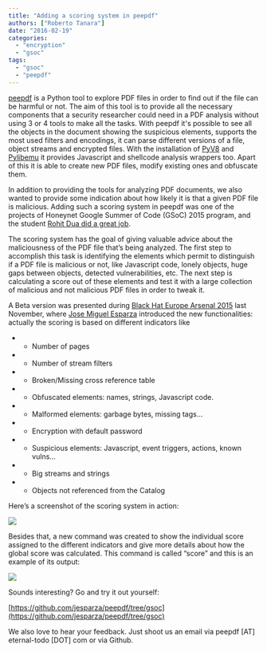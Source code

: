 ```yaml
---
title: "Adding a scoring system in peepdf"
authors: ["Roberto Tanara"]
date: "2016-02-19"
categories: 
  - "encryption"
  - "gsoc"
tags: 
  - "gsoc"
  - "peepdf"
---
```


[peepdf](http://eternal-todo.com/tools/peepdf-pdf-analysis-tool) is a Python tool to explore PDF files in order to find out if the file can be harmful or not. The aim of this tool is to provide all the necessary components that a security researcher could need in a PDF analysis without using 3 or 4 tools to make all the tasks. With peepdf it's possible to see all the objects in the document showing the suspicious elements, supports the most used filters and encodings, it can parse different versions of a file, object streams and encrypted files. With the installation of [PyV8](http://code.google.com/p/pyv8/) and [Pylibemu](https://github.com/buffer/pylibemu) it provides Javascript and shellcode analysis wrappers too. Apart of this it is able to create new PDF files, modify existing ones and obfuscate them.

In addition to providing the tools for analyzing PDF documents, we also wanted to provide some indication about how likely it is that a given PDF file is malicious. Adding such a scoring system in peepdf was one of the projects of Honeynet Google Summer of Code (GSoC) 2015 program, and the student [Rohit Dua did a great job](https://github.com/rohit-dua).

The scoring system has the goal of giving valuable advice about the maliciousness of the PDF file that’s being analyzed. The first step to accomplish this task is identifying the elements which permit to distinguish if a PDF file is malicious or not, like Javascript code, lonely objects, huge gaps between objects, detected vulnerabilities, etc. The next step is calculating a score out of these elements and test it with a large collection of malicious and not malicious PDF files in order to tweak it.

A Beta version was presented during [Black Hat Europe Arsenal 2015](https://www.blackhat.com/docs/eu-15/materials/eu-15-Esparza-peepdf.pdf) last November, where [Jose Miguel Esparza](https://twitter.com/EternalTodo) introduced the new functionalities: actually the scoring is based on different indicators like

- - Number of pages
        

- - Number of stream filters
        

- - Broken/Missing cross reference table
        

- - Obfuscated elements: names, strings, Javascript code.
        

- - Malformed elements: garbage bytes, missing tags…
        

- - Encryption with default password
        

- - Suspicious elements: Javascript, event triggers, actions, known vulns…
        

- - Big streams and strings
        

- - Objects not referenced from the Catalog
        

Here’s a screenshot of the scoring system in action:

![](images/drupal_image_1302.png)

Besides that, a new command was created to show the individual score assigned to the different indicators and give more details about how the global score was calculated. This command is called “score” and this is an example of its output:

![](images/drupal_image_1303.png)

Sounds interesting? Go and try it out yourself:

[https://github.com/jesparza/peepdf/tree/gsoc](https://github.com/jesparza/peepdf/tree/gsoc)

We also love to hear your feedback. Just shoot us an email via peepdf \[AT\] eternal-todo \[DOT\] com or via Github.
